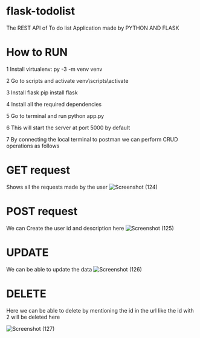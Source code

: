 # flask-todolist

The REST API of To do list Application made by PYTHON AND FLASK

# How to RUN
1 Install virtualenv:
py -3 -m venv venv

2 Go to scripts and activate
venv\scripts\activate

3 Install flask
pip install flask

4 Install all the required dependencies

5 Go to terminal and run python app.py 

6 This will start the server at port 5000 by default




7 By connecting the local terminal to postman we can perform CRUD operations as follows

# GET request
Shows all the requests made by the user
![Screenshot (124)](https://user-images.githubusercontent.com/58219714/219135463-e333d130-aaea-4545-8d98-9f003a68a3a0.png)

# POST request
We can Create the user id and description here
![Screenshot (125)](https://user-images.githubusercontent.com/58219714/219136060-0f969a0d-7ca2-42b0-a45e-e85f66d542e8.png)

# UPDATE 
We can be able to update the data 
![Screenshot (126)](https://user-images.githubusercontent.com/58219714/219136433-4aedc85f-180e-4d83-a0e7-54a6e55aa4c3.png)


# DELETE

Here we can be able to delete by mentioning the id in the url like the id with 2 will be deleted here

![Screenshot (127)](https://user-images.githubusercontent.com/58219714/219136815-069d15ec-7023-4b70-be9b-7264985d0add.png)

